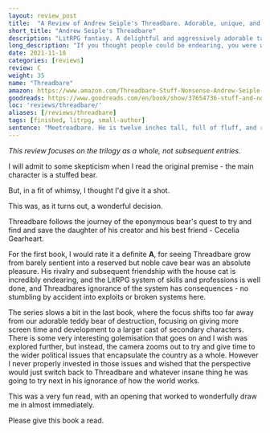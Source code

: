```yaml
---
layout: review_post
title:  "A Review of Andrew Seiple's Threadbare. Adorable, unique, and fascinating."
short_title: "Andrew Seiple's Threadbare"
description: "LitRPG fantasy. A delightful and aggressively adorable take on the genre."
long_description: "If you thought people could be endearing, you were wrong. Sentient golem teddy bears searching for their kidnapped child, teaming up with the household cat. It's great."
date: 2021-11-18
categories: [reviews]
review: C
weight: 35
name: "Threadbare"
amazon: https://www.amazon.com/Threadbare-Stuff-Nonsense-Andrew-Seiple-ebook/dp/B078KGS4V4
goodreads: https://www.goodreads.com/en/book/show/37654736-stuff-and-nonsense
loc: 'reviews/threadbare/'
aliases: [/reviews/threadbare]
tags: [finished, litrpg, small-author]
sentence: "Meetreadbare. He is twelve inches tall, full of fluff, and really, really bad at being a hero."
---
```


*This review focuses on the trilogy as a whole, not subsequent entries.*

I will admit to some skepticism when I read the original premise - the main character is a stuffed bear.

But, in a fit of whimsy, I thought I'd give it a shot. 

This was, as it turns out, a wonderful decision.

Threadbare follows the journey of the eponymous bear's quest to try and find and save the daughter of his creator and his best friend - Cecelia Gearheart.

For the first book, I would rate it a definite **A**, for seeing Threadbare grow from barely sentient into a reserved but noble cave bear was an absolute pleasure. His rivalry and subsequent friendship with the house cat is incredibly endearing, and the LitRPG system of skills and professions is well done, and Threadbares ignorance of the system has consequences - no stumbling by accident into exploits or broken systems here.

The series slows a bit in the last book, where the focus shifts too far away from our adorable teddy bear of destruction, focusing on giving more screen time and development to a larger cast of secondary characters. There is some very interesting golemisation that goes on and I wish was explored further, but instead, the camera zooms out to try and give time to the wider political issues that encapsulate the country as a whole. However I never properly invested in those issues and wished that the perspective would just switch back to Threadbare and whatever insane thing he was going to try next in his ignorance of how the world works.

This was a very fun read, with an opening that worked to wonderfully draw me in almost immediately. 

Please give this book a read.